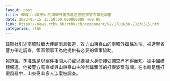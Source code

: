 ```yaml
---
layout: post
title: 韓媒：山東泰山的南韓外援孫准浩被遼寧警方帶走調查
date: 2023-05-15 15:50:00.000000000 +08:00
link: https://news.rthk.hk/rthk/ch/component/k2/1700638-20230515.htm
categories: rthk
---
```


韓聯社引述南韓駐華大使館消息報道，效力山東泰山的南韓外援孫准浩，被遼寧省警方帶走調查，領區領事正為他提供有必要的領事協助。

報道說，孫准浩是以案件相關人抑或以嫌疑人身份接受調查尚不得而知。據中國媒體報道，他被警方調查或與山東泰山主帥郝偉牽涉的打假波案有關。在本輪足壇打假風暴中，山東泰山多人涉案被調查。
